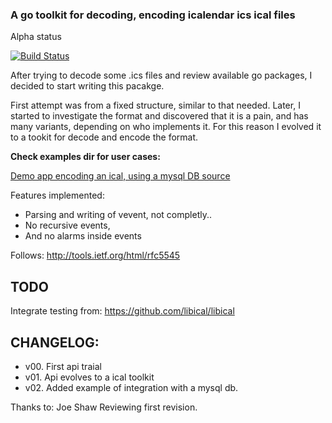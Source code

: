 
### A go toolkit for decoding, encoding icalendar ics ical files

Alpha status

[![Build Status](https://travis-ci.org/jordic/goics.svg?branch=master)](https://travis-ci.org/jordic/goics)

After trying to decode some .ics files and review available go packages, I decided to start writing this pacakge.

First attempt was from a fixed structure, similar to that needed. Later, I started to investigate the format and discovered that it is a pain, and has many variants, depending on who implements it. For this reason I evolved it to a tookit for decode and encode the format.

**Check examples dir for user cases:**

[Demo app encoding an ical, using a mysql DB source](examples/mysqlsource)


Features implemented:

- Parsing and writing of vevent, not completly.. 
- No recursive events, 
- And no alarms inside events


Follows:
http://tools.ietf.org/html/rfc5545


TODO
--

Integrate testing from:
https://github.com/libical/libical


CHANGELOG:
--

- v00. First api traial
- v01. Api evolves to a ical toolkit
- v02. Added example of integration with a mysql db.

Thanks to:
Joe Shaw Reviewing first revision.

